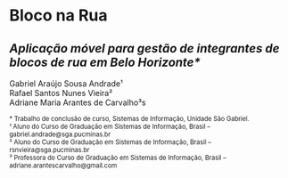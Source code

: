 # Bloco na Rua
## _Aplicação móvel para gestão de integrantes de blocos de rua em Belo Horizonte*_

Gabriel Araújo Sousa Andrade¹ \
Rafael Santos Nunes Vieira² \
Adriane Maria Arantes de Carvalho³s

<span style="font-size:0.8em;">
* Trabalho de conclusão de curso, Sistemas de Informação, Unidade São Gabriel.<br>
¹ Aluno do Curso de Graduação em Sistemas de Informação, Brasil – gabriel.andrade@sga.pucminas.br<br>
² Aluno do Curso de Graduação em Sistemas de Informação, Brasil – rsnvieira@sga.pucminas.br<br>
³ Professora do Curso de Graduação em Sistemas de Informação, Brasil –
adriane.arantescarvalho@gmail.com
</span>